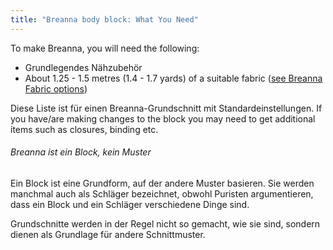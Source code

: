 ```yaml
---
title: "Breanna body block: What You Need"
---
```


To make Breanna, you will need the following:

- Grundlegendes Nähzubehör
- About 1.25 - 1.5 metres (1.4 - 1.7 yards) of a suitable fabric ([see Breanna Fabric options](/docs/patterns/Breanna/fabric/))

Diese Liste ist für einen Breanna-Grundschnitt mit Standardeinstellungen. If you have/are making changes to the block you may need to get additional items such as closures, binding etc.

<Note>

###### Breanna ist ein Block, kein Muster

Ein Block ist eine Grundform, auf der andere Muster basieren.
Sie werden manchmal auch als Schläger bezeichnet, obwohl Puristen argumentieren, dass ein Block und ein Schläger verschiedene Dinge sind.

Grundschnitte werden in der Regel nicht so gemacht, wie sie sind, sondern dienen als Grundlage für andere Schnittmuster.

</Note>
